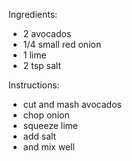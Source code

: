 Ingredients:
- 2 avocados
- 1/4 small red onion
- 1 lime
- 2 tsp salt

Instructions:
- cut and mash avocados
- chop onion
- squeeze lime
- add salt
- and mix well
